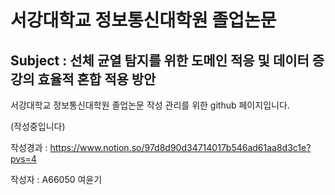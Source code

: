 # 서강대학교 정보통신대학원 졸업논문

## Subject : 선체 균열 탐지를 위한 도메인 적응 및 데이터 증강의 효율적 혼합 적용 방안

서강대학교 정보통신대학원 졸업논문 작성 관리를 위한 github 페이지입니다.

(작성중입니다)

작성경과 : https://www.notion.so/97d8d90d34714017b546ad61aa8d3c1e?pvs=4

작성자 : A66050 여윤기
